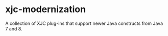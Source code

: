 # xjc-modernization
A collection of XJC plug-ins that support newer Java constructs from Java 7 and 8.
